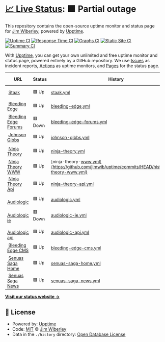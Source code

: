 # [📈 Live Status](https://jimwib.github.io/uptime): <!--live status--> **🟧 Partial outage**

This repository contains the open-source uptime monitor and status page for [Jim Wiberley](http://www.staak.co.uk), powered by [Upptime](https://github.com/upptime/upptime).

[![Uptime CI](https://github.com/koj-co/upptime/workflows/Uptime%20CI/badge.svg)](https://github.com/koj-co/upptime/actions?query=workflow%3A%22Uptime+CI%22)
[![Response Time CI](https://github.com/koj-co/upptime/workflows/Response%20Time%20CI/badge.svg)](https://github.com/koj-co/upptime/actions?query=workflow%3A%22Response+Time+CI%22)
[![Graphs CI](https://github.com/koj-co/upptime/workflows/Graphs%20CI/badge.svg)](https://github.com/koj-co/upptime/actions?query=workflow%3A%22Graphs+CI%22)
[![Static Site CI](https://github.com/koj-co/upptime/workflows/Static%20Site%20CI/badge.svg)](https://github.com/koj-co/upptime/actions?query=workflow%3A%22Static+Site+CI%22)
[![Summary CI](https://github.com/koj-co/upptime/workflows/Summary%20CI/badge.svg)](https://github.com/koj-co/upptime/actions?query=workflow%3A%22Summary+CI%22)

With [Upptime](https://upptime.js.org), you can get your own unlimited and free uptime monitor and status page, powered entirely by a GitHub repository. We use [Issues](https://github.com/jimwib/uptime/issues) as incident reports, [Actions](https://github.com/jimwib/uptime/actions) as uptime monitors, and [Pages](https://jimwib.github.io/uptime) for the status page.

<!--start: status pages-->
<!-- This summary is generated by Upptime (https://github.com/upptime/upptime) -->
<!-- Do not edit this manually, your changes will be overwritten -->
<!-- prettier-ignore -->
| URL | Status | History | Response Time | Uptime |
| --- | ------ | ------- | ------------- | ------ |
| <img alt="" src="https://icons.duckduckgo.com/ip3/www.staak.co.uk.ico" height="13"> [Staak](https://www.staak.co.uk) | 🟩 Up | [staak.yml](https://github.com/jimwib/uptime/commits/HEAD/history/staak.yml) | <details><summary><img alt="Response time graph" src="./graphs/staak/response-time-week.png" height="20"> 321ms</summary><br><a href="https://jimwib.github.io/uptime/history/staak"><img alt="Response time 284" src="https://img.shields.io/endpoint?url=https%3A%2F%2Fraw.githubusercontent.com%2Fjimwib%2Fuptime%2FHEAD%2Fapi%2Fstaak%2Fresponse-time.json"></a><br><a href="https://jimwib.github.io/uptime/history/staak"><img alt="24-hour response time 355" src="https://img.shields.io/endpoint?url=https%3A%2F%2Fraw.githubusercontent.com%2Fjimwib%2Fuptime%2FHEAD%2Fapi%2Fstaak%2Fresponse-time-day.json"></a><br><a href="https://jimwib.github.io/uptime/history/staak"><img alt="7-day response time 321" src="https://img.shields.io/endpoint?url=https%3A%2F%2Fraw.githubusercontent.com%2Fjimwib%2Fuptime%2FHEAD%2Fapi%2Fstaak%2Fresponse-time-week.json"></a><br><a href="https://jimwib.github.io/uptime/history/staak"><img alt="30-day response time 344" src="https://img.shields.io/endpoint?url=https%3A%2F%2Fraw.githubusercontent.com%2Fjimwib%2Fuptime%2FHEAD%2Fapi%2Fstaak%2Fresponse-time-month.json"></a><br><a href="https://jimwib.github.io/uptime/history/staak"><img alt="1-year response time 294" src="https://img.shields.io/endpoint?url=https%3A%2F%2Fraw.githubusercontent.com%2Fjimwib%2Fuptime%2FHEAD%2Fapi%2Fstaak%2Fresponse-time-year.json"></a></details> | <details><summary><a href="https://jimwib.github.io/uptime/history/staak">100.00%</a></summary><a href="https://jimwib.github.io/uptime/history/staak"><img alt="All-time uptime 99.96%" src="https://img.shields.io/endpoint?url=https%3A%2F%2Fraw.githubusercontent.com%2Fjimwib%2Fuptime%2FHEAD%2Fapi%2Fstaak%2Fuptime.json"></a><br><a href="https://jimwib.github.io/uptime/history/staak"><img alt="24-hour uptime 100.00%" src="https://img.shields.io/endpoint?url=https%3A%2F%2Fraw.githubusercontent.com%2Fjimwib%2Fuptime%2FHEAD%2Fapi%2Fstaak%2Fuptime-day.json"></a><br><a href="https://jimwib.github.io/uptime/history/staak"><img alt="7-day uptime 100.00%" src="https://img.shields.io/endpoint?url=https%3A%2F%2Fraw.githubusercontent.com%2Fjimwib%2Fuptime%2FHEAD%2Fapi%2Fstaak%2Fuptime-week.json"></a><br><a href="https://jimwib.github.io/uptime/history/staak"><img alt="30-day uptime 100.00%" src="https://img.shields.io/endpoint?url=https%3A%2F%2Fraw.githubusercontent.com%2Fjimwib%2Fuptime%2FHEAD%2Fapi%2Fstaak%2Fuptime-month.json"></a><br><a href="https://jimwib.github.io/uptime/history/staak"><img alt="1-year uptime 100.00%" src="https://img.shields.io/endpoint?url=https%3A%2F%2Fraw.githubusercontent.com%2Fjimwib%2Fuptime%2FHEAD%2Fapi%2Fstaak%2Fuptime-year.json"></a></details>
| <img alt="" src="https://icons.duckduckgo.com/ip3/bleedingedge.com.ico" height="13"> [Bleeding Edge](https://bleedingedge.com) | 🟩 Up | [bleeding-edge.yml](https://github.com/jimwib/uptime/commits/HEAD/history/bleeding-edge.yml) | <details><summary><img alt="Response time graph" src="./graphs/bleeding-edge/response-time-week.png" height="20"> 1112ms</summary><br><a href="https://jimwib.github.io/uptime/history/bleeding-edge"><img alt="Response time 1135" src="https://img.shields.io/endpoint?url=https%3A%2F%2Fraw.githubusercontent.com%2Fjimwib%2Fuptime%2FHEAD%2Fapi%2Fbleeding-edge%2Fresponse-time.json"></a><br><a href="https://jimwib.github.io/uptime/history/bleeding-edge"><img alt="24-hour response time 978" src="https://img.shields.io/endpoint?url=https%3A%2F%2Fraw.githubusercontent.com%2Fjimwib%2Fuptime%2FHEAD%2Fapi%2Fbleeding-edge%2Fresponse-time-day.json"></a><br><a href="https://jimwib.github.io/uptime/history/bleeding-edge"><img alt="7-day response time 1112" src="https://img.shields.io/endpoint?url=https%3A%2F%2Fraw.githubusercontent.com%2Fjimwib%2Fuptime%2FHEAD%2Fapi%2Fbleeding-edge%2Fresponse-time-week.json"></a><br><a href="https://jimwib.github.io/uptime/history/bleeding-edge"><img alt="30-day response time 1072" src="https://img.shields.io/endpoint?url=https%3A%2F%2Fraw.githubusercontent.com%2Fjimwib%2Fuptime%2FHEAD%2Fapi%2Fbleeding-edge%2Fresponse-time-month.json"></a><br><a href="https://jimwib.github.io/uptime/history/bleeding-edge"><img alt="1-year response time 1186" src="https://img.shields.io/endpoint?url=https%3A%2F%2Fraw.githubusercontent.com%2Fjimwib%2Fuptime%2FHEAD%2Fapi%2Fbleeding-edge%2Fresponse-time-year.json"></a></details> | <details><summary><a href="https://jimwib.github.io/uptime/history/bleeding-edge">100.00%</a></summary><a href="https://jimwib.github.io/uptime/history/bleeding-edge"><img alt="All-time uptime 99.78%" src="https://img.shields.io/endpoint?url=https%3A%2F%2Fraw.githubusercontent.com%2Fjimwib%2Fuptime%2FHEAD%2Fapi%2Fbleeding-edge%2Fuptime.json"></a><br><a href="https://jimwib.github.io/uptime/history/bleeding-edge"><img alt="24-hour uptime 100.00%" src="https://img.shields.io/endpoint?url=https%3A%2F%2Fraw.githubusercontent.com%2Fjimwib%2Fuptime%2FHEAD%2Fapi%2Fbleeding-edge%2Fuptime-day.json"></a><br><a href="https://jimwib.github.io/uptime/history/bleeding-edge"><img alt="7-day uptime 100.00%" src="https://img.shields.io/endpoint?url=https%3A%2F%2Fraw.githubusercontent.com%2Fjimwib%2Fuptime%2FHEAD%2Fapi%2Fbleeding-edge%2Fuptime-week.json"></a><br><a href="https://jimwib.github.io/uptime/history/bleeding-edge"><img alt="30-day uptime 100.00%" src="https://img.shields.io/endpoint?url=https%3A%2F%2Fraw.githubusercontent.com%2Fjimwib%2Fuptime%2FHEAD%2Fapi%2Fbleeding-edge%2Fuptime-month.json"></a><br><a href="https://jimwib.github.io/uptime/history/bleeding-edge"><img alt="1-year uptime 99.01%" src="https://img.shields.io/endpoint?url=https%3A%2F%2Fraw.githubusercontent.com%2Fjimwib%2Fuptime%2FHEAD%2Fapi%2Fbleeding-edge%2Fuptime-year.json"></a></details>
| <img alt="" src="https://icons.duckduckgo.com/ip3/forum.bleedingedge.com.ico" height="13"> [Bleeding Edge Forums](https://forum.bleedingedge.com) | 🟥 Down | [bleeding-edge-forums.yml](https://github.com/jimwib/uptime/commits/HEAD/history/bleeding-edge-forums.yml) | <details><summary><img alt="Response time graph" src="./graphs/bleeding-edge-forums/response-time-week.png" height="20"> 7557ms</summary><br><a href="https://jimwib.github.io/uptime/history/bleeding-edge-forums"><img alt="Response time 2053" src="https://img.shields.io/endpoint?url=https%3A%2F%2Fraw.githubusercontent.com%2Fjimwib%2Fuptime%2FHEAD%2Fapi%2Fbleeding-edge-forums%2Fresponse-time.json"></a><br><a href="https://jimwib.github.io/uptime/history/bleeding-edge-forums"><img alt="24-hour response time 5799" src="https://img.shields.io/endpoint?url=https%3A%2F%2Fraw.githubusercontent.com%2Fjimwib%2Fuptime%2FHEAD%2Fapi%2Fbleeding-edge-forums%2Fresponse-time-day.json"></a><br><a href="https://jimwib.github.io/uptime/history/bleeding-edge-forums"><img alt="7-day response time 7557" src="https://img.shields.io/endpoint?url=https%3A%2F%2Fraw.githubusercontent.com%2Fjimwib%2Fuptime%2FHEAD%2Fapi%2Fbleeding-edge-forums%2Fresponse-time-week.json"></a><br><a href="https://jimwib.github.io/uptime/history/bleeding-edge-forums"><img alt="30-day response time 4266" src="https://img.shields.io/endpoint?url=https%3A%2F%2Fraw.githubusercontent.com%2Fjimwib%2Fuptime%2FHEAD%2Fapi%2Fbleeding-edge-forums%2Fresponse-time-month.json"></a><br><a href="https://jimwib.github.io/uptime/history/bleeding-edge-forums"><img alt="1-year response time 2098" src="https://img.shields.io/endpoint?url=https%3A%2F%2Fraw.githubusercontent.com%2Fjimwib%2Fuptime%2FHEAD%2Fapi%2Fbleeding-edge-forums%2Fresponse-time-year.json"></a></details> | <details><summary><a href="https://jimwib.github.io/uptime/history/bleeding-edge-forums">0.00%</a></summary><a href="https://jimwib.github.io/uptime/history/bleeding-edge-forums"><img alt="All-time uptime 93.37%" src="https://img.shields.io/endpoint?url=https%3A%2F%2Fraw.githubusercontent.com%2Fjimwib%2Fuptime%2FHEAD%2Fapi%2Fbleeding-edge-forums%2Fuptime.json"></a><br><a href="https://jimwib.github.io/uptime/history/bleeding-edge-forums"><img alt="24-hour uptime 0.00%" src="https://img.shields.io/endpoint?url=https%3A%2F%2Fraw.githubusercontent.com%2Fjimwib%2Fuptime%2FHEAD%2Fapi%2Fbleeding-edge-forums%2Fuptime-day.json"></a><br><a href="https://jimwib.github.io/uptime/history/bleeding-edge-forums"><img alt="7-day uptime 0.00%" src="https://img.shields.io/endpoint?url=https%3A%2F%2Fraw.githubusercontent.com%2Fjimwib%2Fuptime%2FHEAD%2Fapi%2Fbleeding-edge-forums%2Fuptime-week.json"></a><br><a href="https://jimwib.github.io/uptime/history/bleeding-edge-forums"><img alt="30-day uptime 1.38%" src="https://img.shields.io/endpoint?url=https%3A%2F%2Fraw.githubusercontent.com%2Fjimwib%2Fuptime%2FHEAD%2Fapi%2Fbleeding-edge-forums%2Fuptime-month.json"></a><br><a href="https://jimwib.github.io/uptime/history/bleeding-edge-forums"><img alt="1-year uptime 70.44%" src="https://img.shields.io/endpoint?url=https%3A%2F%2Fraw.githubusercontent.com%2Fjimwib%2Fuptime%2FHEAD%2Fapi%2Fbleeding-edge-forums%2Fuptime-year.json"></a></details>
| <img alt="" src="https://icons.duckduckgo.com/ip3/johnsongibbs.co.uk.ico" height="13"> [Johnson Gibbs](https://johnsongibbs.co.uk) | 🟩 Up | [johnson-gibbs.yml](https://github.com/jimwib/uptime/commits/HEAD/history/johnson-gibbs.yml) | <details><summary><img alt="Response time graph" src="./graphs/johnson-gibbs/response-time-week.png" height="20"> 820ms</summary><br><a href="https://jimwib.github.io/uptime/history/johnson-gibbs"><img alt="Response time 798" src="https://img.shields.io/endpoint?url=https%3A%2F%2Fraw.githubusercontent.com%2Fjimwib%2Fuptime%2FHEAD%2Fapi%2Fjohnson-gibbs%2Fresponse-time.json"></a><br><a href="https://jimwib.github.io/uptime/history/johnson-gibbs"><img alt="24-hour response time 806" src="https://img.shields.io/endpoint?url=https%3A%2F%2Fraw.githubusercontent.com%2Fjimwib%2Fuptime%2FHEAD%2Fapi%2Fjohnson-gibbs%2Fresponse-time-day.json"></a><br><a href="https://jimwib.github.io/uptime/history/johnson-gibbs"><img alt="7-day response time 820" src="https://img.shields.io/endpoint?url=https%3A%2F%2Fraw.githubusercontent.com%2Fjimwib%2Fuptime%2FHEAD%2Fapi%2Fjohnson-gibbs%2Fresponse-time-week.json"></a><br><a href="https://jimwib.github.io/uptime/history/johnson-gibbs"><img alt="30-day response time 864" src="https://img.shields.io/endpoint?url=https%3A%2F%2Fraw.githubusercontent.com%2Fjimwib%2Fuptime%2FHEAD%2Fapi%2Fjohnson-gibbs%2Fresponse-time-month.json"></a><br><a href="https://jimwib.github.io/uptime/history/johnson-gibbs"><img alt="1-year response time 835" src="https://img.shields.io/endpoint?url=https%3A%2F%2Fraw.githubusercontent.com%2Fjimwib%2Fuptime%2FHEAD%2Fapi%2Fjohnson-gibbs%2Fresponse-time-year.json"></a></details> | <details><summary><a href="https://jimwib.github.io/uptime/history/johnson-gibbs">100.00%</a></summary><a href="https://jimwib.github.io/uptime/history/johnson-gibbs"><img alt="All-time uptime 99.98%" src="https://img.shields.io/endpoint?url=https%3A%2F%2Fraw.githubusercontent.com%2Fjimwib%2Fuptime%2FHEAD%2Fapi%2Fjohnson-gibbs%2Fuptime.json"></a><br><a href="https://jimwib.github.io/uptime/history/johnson-gibbs"><img alt="24-hour uptime 100.00%" src="https://img.shields.io/endpoint?url=https%3A%2F%2Fraw.githubusercontent.com%2Fjimwib%2Fuptime%2FHEAD%2Fapi%2Fjohnson-gibbs%2Fuptime-day.json"></a><br><a href="https://jimwib.github.io/uptime/history/johnson-gibbs"><img alt="7-day uptime 100.00%" src="https://img.shields.io/endpoint?url=https%3A%2F%2Fraw.githubusercontent.com%2Fjimwib%2Fuptime%2FHEAD%2Fapi%2Fjohnson-gibbs%2Fuptime-week.json"></a><br><a href="https://jimwib.github.io/uptime/history/johnson-gibbs"><img alt="30-day uptime 100.00%" src="https://img.shields.io/endpoint?url=https%3A%2F%2Fraw.githubusercontent.com%2Fjimwib%2Fuptime%2FHEAD%2Fapi%2Fjohnson-gibbs%2Fuptime-month.json"></a><br><a href="https://jimwib.github.io/uptime/history/johnson-gibbs"><img alt="1-year uptime 100.00%" src="https://img.shields.io/endpoint?url=https%3A%2F%2Fraw.githubusercontent.com%2Fjimwib%2Fuptime%2FHEAD%2Fapi%2Fjohnson-gibbs%2Fuptime-year.json"></a></details>
| <img alt="" src="https://icons.duckduckgo.com/ip3/ninjatheory.com.ico" height="13"> [Ninja Theory](https://ninjatheory.com) | 🟩 Up | [ninja-theory.yml](https://github.com/jimwib/uptime/commits/HEAD/history/ninja-theory.yml) | <details><summary><img alt="Response time graph" src="./graphs/ninja-theory/response-time-week.png" height="20"> 785ms</summary><br><a href="https://jimwib.github.io/uptime/history/ninja-theory"><img alt="Response time 741" src="https://img.shields.io/endpoint?url=https%3A%2F%2Fraw.githubusercontent.com%2Fjimwib%2Fuptime%2FHEAD%2Fapi%2Fninja-theory%2Fresponse-time.json"></a><br><a href="https://jimwib.github.io/uptime/history/ninja-theory"><img alt="24-hour response time 669" src="https://img.shields.io/endpoint?url=https%3A%2F%2Fraw.githubusercontent.com%2Fjimwib%2Fuptime%2FHEAD%2Fapi%2Fninja-theory%2Fresponse-time-day.json"></a><br><a href="https://jimwib.github.io/uptime/history/ninja-theory"><img alt="7-day response time 785" src="https://img.shields.io/endpoint?url=https%3A%2F%2Fraw.githubusercontent.com%2Fjimwib%2Fuptime%2FHEAD%2Fapi%2Fninja-theory%2Fresponse-time-week.json"></a><br><a href="https://jimwib.github.io/uptime/history/ninja-theory"><img alt="30-day response time 898" src="https://img.shields.io/endpoint?url=https%3A%2F%2Fraw.githubusercontent.com%2Fjimwib%2Fuptime%2FHEAD%2Fapi%2Fninja-theory%2Fresponse-time-month.json"></a><br><a href="https://jimwib.github.io/uptime/history/ninja-theory"><img alt="1-year response time 760" src="https://img.shields.io/endpoint?url=https%3A%2F%2Fraw.githubusercontent.com%2Fjimwib%2Fuptime%2FHEAD%2Fapi%2Fninja-theory%2Fresponse-time-year.json"></a></details> | <details><summary><a href="https://jimwib.github.io/uptime/history/ninja-theory">100.00%</a></summary><a href="https://jimwib.github.io/uptime/history/ninja-theory"><img alt="All-time uptime 99.99%" src="https://img.shields.io/endpoint?url=https%3A%2F%2Fraw.githubusercontent.com%2Fjimwib%2Fuptime%2FHEAD%2Fapi%2Fninja-theory%2Fuptime.json"></a><br><a href="https://jimwib.github.io/uptime/history/ninja-theory"><img alt="24-hour uptime 100.00%" src="https://img.shields.io/endpoint?url=https%3A%2F%2Fraw.githubusercontent.com%2Fjimwib%2Fuptime%2FHEAD%2Fapi%2Fninja-theory%2Fuptime-day.json"></a><br><a href="https://jimwib.github.io/uptime/history/ninja-theory"><img alt="7-day uptime 100.00%" src="https://img.shields.io/endpoint?url=https%3A%2F%2Fraw.githubusercontent.com%2Fjimwib%2Fuptime%2FHEAD%2Fapi%2Fninja-theory%2Fuptime-week.json"></a><br><a href="https://jimwib.github.io/uptime/history/ninja-theory"><img alt="30-day uptime 100.00%" src="https://img.shields.io/endpoint?url=https%3A%2F%2Fraw.githubusercontent.com%2Fjimwib%2Fuptime%2FHEAD%2Fapi%2Fninja-theory%2Fuptime-month.json"></a><br><a href="https://jimwib.github.io/uptime/history/ninja-theory"><img alt="1-year uptime 100.00%" src="https://img.shields.io/endpoint?url=https%3A%2F%2Fraw.githubusercontent.com%2Fjimwib%2Fuptime%2FHEAD%2Fapi%2Fninja-theory%2Fuptime-year.json"></a></details>
| <img alt="" src="https://icons.duckduckgo.com/ip3/www.ninjatheory.com.ico" height="13"> [Ninja Theory WWW](https://www.ninjatheory.com) | 🟩 Up | [ninja-theory-www.yml](https://github.com/jimwib/uptime/commits/HEAD/history/ninja-theory-www.yml) | <details><summary><img alt="Response time graph" src="./graphs/ninja-theory-www/response-time-week.png" height="20"> 774ms</summary><br><a href="https://jimwib.github.io/uptime/history/ninja-theory-www"><img alt="Response time 750" src="https://img.shields.io/endpoint?url=https%3A%2F%2Fraw.githubusercontent.com%2Fjimwib%2Fuptime%2FHEAD%2Fapi%2Fninja-theory-www%2Fresponse-time.json"></a><br><a href="https://jimwib.github.io/uptime/history/ninja-theory-www"><img alt="24-hour response time 793" src="https://img.shields.io/endpoint?url=https%3A%2F%2Fraw.githubusercontent.com%2Fjimwib%2Fuptime%2FHEAD%2Fapi%2Fninja-theory-www%2Fresponse-time-day.json"></a><br><a href="https://jimwib.github.io/uptime/history/ninja-theory-www"><img alt="7-day response time 774" src="https://img.shields.io/endpoint?url=https%3A%2F%2Fraw.githubusercontent.com%2Fjimwib%2Fuptime%2FHEAD%2Fapi%2Fninja-theory-www%2Fresponse-time-week.json"></a><br><a href="https://jimwib.github.io/uptime/history/ninja-theory-www"><img alt="30-day response time 750" src="https://img.shields.io/endpoint?url=https%3A%2F%2Fraw.githubusercontent.com%2Fjimwib%2Fuptime%2FHEAD%2Fapi%2Fninja-theory-www%2Fresponse-time-month.json"></a><br><a href="https://jimwib.github.io/uptime/history/ninja-theory-www"><img alt="1-year response time 758" src="https://img.shields.io/endpoint?url=https%3A%2F%2Fraw.githubusercontent.com%2Fjimwib%2Fuptime%2FHEAD%2Fapi%2Fninja-theory-www%2Fresponse-time-year.json"></a></details> | <details><summary><a href="https://jimwib.github.io/uptime/history/ninja-theory-www">100.00%</a></summary><a href="https://jimwib.github.io/uptime/history/ninja-theory-www"><img alt="All-time uptime 100.00%" src="https://img.shields.io/endpoint?url=https%3A%2F%2Fraw.githubusercontent.com%2Fjimwib%2Fuptime%2FHEAD%2Fapi%2Fninja-theory-www%2Fuptime.json"></a><br><a href="https://jimwib.github.io/uptime/history/ninja-theory-www"><img alt="24-hour uptime 100.00%" src="https://img.shields.io/endpoint?url=https%3A%2F%2Fraw.githubusercontent.com%2Fjimwib%2Fuptime%2FHEAD%2Fapi%2Fninja-theory-www%2Fuptime-day.json"></a><br><a href="https://jimwib.github.io/uptime/history/ninja-theory-www"><img alt="7-day uptime 100.00%" src="https://img.shields.io/endpoint?url=https%3A%2F%2Fraw.githubusercontent.com%2Fjimwib%2Fuptime%2FHEAD%2Fapi%2Fninja-theory-www%2Fuptime-week.json"></a><br><a href="https://jimwib.github.io/uptime/history/ninja-theory-www"><img alt="30-day uptime 100.00%" src="https://img.shields.io/endpoint?url=https%3A%2F%2Fraw.githubusercontent.com%2Fjimwib%2Fuptime%2FHEAD%2Fapi%2Fninja-theory-www%2Fuptime-month.json"></a><br><a href="https://jimwib.github.io/uptime/history/ninja-theory-www"><img alt="1-year uptime 100.00%" src="https://img.shields.io/endpoint?url=https%3A%2F%2Fraw.githubusercontent.com%2Fjimwib%2Fuptime%2FHEAD%2Fapi%2Fninja-theory-www%2Fuptime-year.json"></a></details>
| <img alt="" src="https://icons.duckduckgo.com/ip3/api.ninjatheory.com.ico" height="13"> [Ninja Theory Api](https://api.ninjatheory.com) | 🟩 Up | [ninja-theory-api.yml](https://github.com/jimwib/uptime/commits/HEAD/history/ninja-theory-api.yml) | <details><summary><img alt="Response time graph" src="./graphs/ninja-theory-api/response-time-week.png" height="20"> 604ms</summary><br><a href="https://jimwib.github.io/uptime/history/ninja-theory-api"><img alt="Response time 768" src="https://img.shields.io/endpoint?url=https%3A%2F%2Fraw.githubusercontent.com%2Fjimwib%2Fuptime%2FHEAD%2Fapi%2Fninja-theory-api%2Fresponse-time.json"></a><br><a href="https://jimwib.github.io/uptime/history/ninja-theory-api"><img alt="24-hour response time 681" src="https://img.shields.io/endpoint?url=https%3A%2F%2Fraw.githubusercontent.com%2Fjimwib%2Fuptime%2FHEAD%2Fapi%2Fninja-theory-api%2Fresponse-time-day.json"></a><br><a href="https://jimwib.github.io/uptime/history/ninja-theory-api"><img alt="7-day response time 604" src="https://img.shields.io/endpoint?url=https%3A%2F%2Fraw.githubusercontent.com%2Fjimwib%2Fuptime%2FHEAD%2Fapi%2Fninja-theory-api%2Fresponse-time-week.json"></a><br><a href="https://jimwib.github.io/uptime/history/ninja-theory-api"><img alt="30-day response time 614" src="https://img.shields.io/endpoint?url=https%3A%2F%2Fraw.githubusercontent.com%2Fjimwib%2Fuptime%2FHEAD%2Fapi%2Fninja-theory-api%2Fresponse-time-month.json"></a><br><a href="https://jimwib.github.io/uptime/history/ninja-theory-api"><img alt="1-year response time 760" src="https://img.shields.io/endpoint?url=https%3A%2F%2Fraw.githubusercontent.com%2Fjimwib%2Fuptime%2FHEAD%2Fapi%2Fninja-theory-api%2Fresponse-time-year.json"></a></details> | <details><summary><a href="https://jimwib.github.io/uptime/history/ninja-theory-api">100.00%</a></summary><a href="https://jimwib.github.io/uptime/history/ninja-theory-api"><img alt="All-time uptime 99.97%" src="https://img.shields.io/endpoint?url=https%3A%2F%2Fraw.githubusercontent.com%2Fjimwib%2Fuptime%2FHEAD%2Fapi%2Fninja-theory-api%2Fuptime.json"></a><br><a href="https://jimwib.github.io/uptime/history/ninja-theory-api"><img alt="24-hour uptime 100.00%" src="https://img.shields.io/endpoint?url=https%3A%2F%2Fraw.githubusercontent.com%2Fjimwib%2Fuptime%2FHEAD%2Fapi%2Fninja-theory-api%2Fuptime-day.json"></a><br><a href="https://jimwib.github.io/uptime/history/ninja-theory-api"><img alt="7-day uptime 100.00%" src="https://img.shields.io/endpoint?url=https%3A%2F%2Fraw.githubusercontent.com%2Fjimwib%2Fuptime%2FHEAD%2Fapi%2Fninja-theory-api%2Fuptime-week.json"></a><br><a href="https://jimwib.github.io/uptime/history/ninja-theory-api"><img alt="30-day uptime 100.00%" src="https://img.shields.io/endpoint?url=https%3A%2F%2Fraw.githubusercontent.com%2Fjimwib%2Fuptime%2FHEAD%2Fapi%2Fninja-theory-api%2Fuptime-month.json"></a><br><a href="https://jimwib.github.io/uptime/history/ninja-theory-api"><img alt="1-year uptime 99.96%" src="https://img.shields.io/endpoint?url=https%3A%2F%2Fraw.githubusercontent.com%2Fjimwib%2Fuptime%2FHEAD%2Fapi%2Fninja-theory-api%2Fuptime-year.json"></a></details>
| <img alt="" src="https://icons.duckduckgo.com/ip3/www.audiologic.co.uk.ico" height="13"> [Audiologic](https://www.audiologic.co.uk/news-and-insights) | 🟩 Up | [audiologic.yml](https://github.com/jimwib/uptime/commits/HEAD/history/audiologic.yml) | <details><summary><img alt="Response time graph" src="./graphs/audiologic/response-time-week.png" height="20"> 1092ms</summary><br><a href="https://jimwib.github.io/uptime/history/audiologic"><img alt="Response time 895" src="https://img.shields.io/endpoint?url=https%3A%2F%2Fraw.githubusercontent.com%2Fjimwib%2Fuptime%2FHEAD%2Fapi%2Faudiologic%2Fresponse-time.json"></a><br><a href="https://jimwib.github.io/uptime/history/audiologic"><img alt="24-hour response time 847" src="https://img.shields.io/endpoint?url=https%3A%2F%2Fraw.githubusercontent.com%2Fjimwib%2Fuptime%2FHEAD%2Fapi%2Faudiologic%2Fresponse-time-day.json"></a><br><a href="https://jimwib.github.io/uptime/history/audiologic"><img alt="7-day response time 1092" src="https://img.shields.io/endpoint?url=https%3A%2F%2Fraw.githubusercontent.com%2Fjimwib%2Fuptime%2FHEAD%2Fapi%2Faudiologic%2Fresponse-time-week.json"></a><br><a href="https://jimwib.github.io/uptime/history/audiologic"><img alt="30-day response time 1158" src="https://img.shields.io/endpoint?url=https%3A%2F%2Fraw.githubusercontent.com%2Fjimwib%2Fuptime%2FHEAD%2Fapi%2Faudiologic%2Fresponse-time-month.json"></a><br><a href="https://jimwib.github.io/uptime/history/audiologic"><img alt="1-year response time 945" src="https://img.shields.io/endpoint?url=https%3A%2F%2Fraw.githubusercontent.com%2Fjimwib%2Fuptime%2FHEAD%2Fapi%2Faudiologic%2Fresponse-time-year.json"></a></details> | <details><summary><a href="https://jimwib.github.io/uptime/history/audiologic">100.00%</a></summary><a href="https://jimwib.github.io/uptime/history/audiologic"><img alt="All-time uptime 100.00%" src="https://img.shields.io/endpoint?url=https%3A%2F%2Fraw.githubusercontent.com%2Fjimwib%2Fuptime%2FHEAD%2Fapi%2Faudiologic%2Fuptime.json"></a><br><a href="https://jimwib.github.io/uptime/history/audiologic"><img alt="24-hour uptime 100.00%" src="https://img.shields.io/endpoint?url=https%3A%2F%2Fraw.githubusercontent.com%2Fjimwib%2Fuptime%2FHEAD%2Fapi%2Faudiologic%2Fuptime-day.json"></a><br><a href="https://jimwib.github.io/uptime/history/audiologic"><img alt="7-day uptime 100.00%" src="https://img.shields.io/endpoint?url=https%3A%2F%2Fraw.githubusercontent.com%2Fjimwib%2Fuptime%2FHEAD%2Fapi%2Faudiologic%2Fuptime-week.json"></a><br><a href="https://jimwib.github.io/uptime/history/audiologic"><img alt="30-day uptime 100.00%" src="https://img.shields.io/endpoint?url=https%3A%2F%2Fraw.githubusercontent.com%2Fjimwib%2Fuptime%2FHEAD%2Fapi%2Faudiologic%2Fuptime-month.json"></a><br><a href="https://jimwib.github.io/uptime/history/audiologic"><img alt="1-year uptime 100.00%" src="https://img.shields.io/endpoint?url=https%3A%2F%2Fraw.githubusercontent.com%2Fjimwib%2Fuptime%2FHEAD%2Fapi%2Faudiologic%2Fuptime-year.json"></a></details>
| <img alt="" src="https://icons.duckduckgo.com/ip3/www.audiologic.ie.ico" height="13"> [Audiologic ie](https://www.audiologic.ie/news-and-insights) | 🟥 Down | [audiologic-ie.yml](https://github.com/jimwib/uptime/commits/HEAD/history/audiologic-ie.yml) | <details><summary><img alt="Response time graph" src="./graphs/audiologic-ie/response-time-week.png" height="20"> 0ms</summary><br><a href="https://jimwib.github.io/uptime/history/audiologic-ie"><img alt="Response time 946" src="https://img.shields.io/endpoint?url=https%3A%2F%2Fraw.githubusercontent.com%2Fjimwib%2Fuptime%2FHEAD%2Fapi%2Faudiologic-ie%2Fresponse-time.json"></a><br><a href="https://jimwib.github.io/uptime/history/audiologic-ie"><img alt="24-hour response time 0" src="https://img.shields.io/endpoint?url=https%3A%2F%2Fraw.githubusercontent.com%2Fjimwib%2Fuptime%2FHEAD%2Fapi%2Faudiologic-ie%2Fresponse-time-day.json"></a><br><a href="https://jimwib.github.io/uptime/history/audiologic-ie"><img alt="7-day response time 0" src="https://img.shields.io/endpoint?url=https%3A%2F%2Fraw.githubusercontent.com%2Fjimwib%2Fuptime%2FHEAD%2Fapi%2Faudiologic-ie%2Fresponse-time-week.json"></a><br><a href="https://jimwib.github.io/uptime/history/audiologic-ie"><img alt="30-day response time 0" src="https://img.shields.io/endpoint?url=https%3A%2F%2Fraw.githubusercontent.com%2Fjimwib%2Fuptime%2FHEAD%2Fapi%2Faudiologic-ie%2Fresponse-time-month.json"></a><br><a href="https://jimwib.github.io/uptime/history/audiologic-ie"><img alt="1-year response time 0" src="https://img.shields.io/endpoint?url=https%3A%2F%2Fraw.githubusercontent.com%2Fjimwib%2Fuptime%2FHEAD%2Fapi%2Faudiologic-ie%2Fresponse-time-year.json"></a></details> | <details><summary><a href="https://jimwib.github.io/uptime/history/audiologic-ie">0.00%</a></summary><a href="https://jimwib.github.io/uptime/history/audiologic-ie"><img alt="All-time uptime 41.23%" src="https://img.shields.io/endpoint?url=https%3A%2F%2Fraw.githubusercontent.com%2Fjimwib%2Fuptime%2FHEAD%2Fapi%2Faudiologic-ie%2Fuptime.json"></a><br><a href="https://jimwib.github.io/uptime/history/audiologic-ie"><img alt="24-hour uptime 0.00%" src="https://img.shields.io/endpoint?url=https%3A%2F%2Fraw.githubusercontent.com%2Fjimwib%2Fuptime%2FHEAD%2Fapi%2Faudiologic-ie%2Fuptime-day.json"></a><br><a href="https://jimwib.github.io/uptime/history/audiologic-ie"><img alt="7-day uptime 0.00%" src="https://img.shields.io/endpoint?url=https%3A%2F%2Fraw.githubusercontent.com%2Fjimwib%2Fuptime%2FHEAD%2Fapi%2Faudiologic-ie%2Fuptime-week.json"></a><br><a href="https://jimwib.github.io/uptime/history/audiologic-ie"><img alt="30-day uptime 1.38%" src="https://img.shields.io/endpoint?url=https%3A%2F%2Fraw.githubusercontent.com%2Fjimwib%2Fuptime%2FHEAD%2Fapi%2Faudiologic-ie%2Fuptime-month.json"></a><br><a href="https://jimwib.github.io/uptime/history/audiologic-ie"><img alt="1-year uptime 0.00%" src="https://img.shields.io/endpoint?url=https%3A%2F%2Fraw.githubusercontent.com%2Fjimwib%2Fuptime%2FHEAD%2Fapi%2Faudiologic-ie%2Fuptime-year.json"></a></details>
| <img alt="" src="https://icons.duckduckgo.com/ip3/admin.audiologic.co.uk.ico" height="13"> [Audiologic api](https://admin.audiologic.co.uk/api/articles) | 🟩 Up | [audiologic-api.yml](https://github.com/jimwib/uptime/commits/HEAD/history/audiologic-api.yml) | <details><summary><img alt="Response time graph" src="./graphs/audiologic-api/response-time-week.png" height="20"> 748ms</summary><br><a href="https://jimwib.github.io/uptime/history/audiologic-api"><img alt="Response time 577" src="https://img.shields.io/endpoint?url=https%3A%2F%2Fraw.githubusercontent.com%2Fjimwib%2Fuptime%2FHEAD%2Fapi%2Faudiologic-api%2Fresponse-time.json"></a><br><a href="https://jimwib.github.io/uptime/history/audiologic-api"><img alt="24-hour response time 474" src="https://img.shields.io/endpoint?url=https%3A%2F%2Fraw.githubusercontent.com%2Fjimwib%2Fuptime%2FHEAD%2Fapi%2Faudiologic-api%2Fresponse-time-day.json"></a><br><a href="https://jimwib.github.io/uptime/history/audiologic-api"><img alt="7-day response time 748" src="https://img.shields.io/endpoint?url=https%3A%2F%2Fraw.githubusercontent.com%2Fjimwib%2Fuptime%2FHEAD%2Fapi%2Faudiologic-api%2Fresponse-time-week.json"></a><br><a href="https://jimwib.github.io/uptime/history/audiologic-api"><img alt="30-day response time 732" src="https://img.shields.io/endpoint?url=https%3A%2F%2Fraw.githubusercontent.com%2Fjimwib%2Fuptime%2FHEAD%2Fapi%2Faudiologic-api%2Fresponse-time-month.json"></a><br><a href="https://jimwib.github.io/uptime/history/audiologic-api"><img alt="1-year response time 596" src="https://img.shields.io/endpoint?url=https%3A%2F%2Fraw.githubusercontent.com%2Fjimwib%2Fuptime%2FHEAD%2Fapi%2Faudiologic-api%2Fresponse-time-year.json"></a></details> | <details><summary><a href="https://jimwib.github.io/uptime/history/audiologic-api">100.00%</a></summary><a href="https://jimwib.github.io/uptime/history/audiologic-api"><img alt="All-time uptime 97.56%" src="https://img.shields.io/endpoint?url=https%3A%2F%2Fraw.githubusercontent.com%2Fjimwib%2Fuptime%2FHEAD%2Fapi%2Faudiologic-api%2Fuptime.json"></a><br><a href="https://jimwib.github.io/uptime/history/audiologic-api"><img alt="24-hour uptime 100.00%" src="https://img.shields.io/endpoint?url=https%3A%2F%2Fraw.githubusercontent.com%2Fjimwib%2Fuptime%2FHEAD%2Fapi%2Faudiologic-api%2Fuptime-day.json"></a><br><a href="https://jimwib.github.io/uptime/history/audiologic-api"><img alt="7-day uptime 100.00%" src="https://img.shields.io/endpoint?url=https%3A%2F%2Fraw.githubusercontent.com%2Fjimwib%2Fuptime%2FHEAD%2Fapi%2Faudiologic-api%2Fuptime-week.json"></a><br><a href="https://jimwib.github.io/uptime/history/audiologic-api"><img alt="30-day uptime 100.00%" src="https://img.shields.io/endpoint?url=https%3A%2F%2Fraw.githubusercontent.com%2Fjimwib%2Fuptime%2FHEAD%2Fapi%2Faudiologic-api%2Fuptime-month.json"></a><br><a href="https://jimwib.github.io/uptime/history/audiologic-api"><img alt="1-year uptime 95.00%" src="https://img.shields.io/endpoint?url=https%3A%2F%2Fraw.githubusercontent.com%2Fjimwib%2Fuptime%2FHEAD%2Fapi%2Faudiologic-api%2Fuptime-year.json"></a></details>
| <img alt="" src="https://icons.duckduckgo.com/ip3/production-bleedingedge-cms.azurewebsites.net.ico" height="13"> [Bleeding Edge CMS](https://production-bleedingedge-cms.azurewebsites.net) | 🟩 Up | [bleeding-edge-cms.yml](https://github.com/jimwib/uptime/commits/HEAD/history/bleeding-edge-cms.yml) | <details><summary><img alt="Response time graph" src="./graphs/bleeding-edge-cms/response-time-week.png" height="20"> 602ms</summary><br><a href="https://jimwib.github.io/uptime/history/bleeding-edge-cms"><img alt="Response time 996" src="https://img.shields.io/endpoint?url=https%3A%2F%2Fraw.githubusercontent.com%2Fjimwib%2Fuptime%2FHEAD%2Fapi%2Fbleeding-edge-cms%2Fresponse-time.json"></a><br><a href="https://jimwib.github.io/uptime/history/bleeding-edge-cms"><img alt="24-hour response time 579" src="https://img.shields.io/endpoint?url=https%3A%2F%2Fraw.githubusercontent.com%2Fjimwib%2Fuptime%2FHEAD%2Fapi%2Fbleeding-edge-cms%2Fresponse-time-day.json"></a><br><a href="https://jimwib.github.io/uptime/history/bleeding-edge-cms"><img alt="7-day response time 602" src="https://img.shields.io/endpoint?url=https%3A%2F%2Fraw.githubusercontent.com%2Fjimwib%2Fuptime%2FHEAD%2Fapi%2Fbleeding-edge-cms%2Fresponse-time-week.json"></a><br><a href="https://jimwib.github.io/uptime/history/bleeding-edge-cms"><img alt="30-day response time 560" src="https://img.shields.io/endpoint?url=https%3A%2F%2Fraw.githubusercontent.com%2Fjimwib%2Fuptime%2FHEAD%2Fapi%2Fbleeding-edge-cms%2Fresponse-time-month.json"></a><br><a href="https://jimwib.github.io/uptime/history/bleeding-edge-cms"><img alt="1-year response time 965" src="https://img.shields.io/endpoint?url=https%3A%2F%2Fraw.githubusercontent.com%2Fjimwib%2Fuptime%2FHEAD%2Fapi%2Fbleeding-edge-cms%2Fresponse-time-year.json"></a></details> | <details><summary><a href="https://jimwib.github.io/uptime/history/bleeding-edge-cms">100.00%</a></summary><a href="https://jimwib.github.io/uptime/history/bleeding-edge-cms"><img alt="All-time uptime 99.96%" src="https://img.shields.io/endpoint?url=https%3A%2F%2Fraw.githubusercontent.com%2Fjimwib%2Fuptime%2FHEAD%2Fapi%2Fbleeding-edge-cms%2Fuptime.json"></a><br><a href="https://jimwib.github.io/uptime/history/bleeding-edge-cms"><img alt="24-hour uptime 100.00%" src="https://img.shields.io/endpoint?url=https%3A%2F%2Fraw.githubusercontent.com%2Fjimwib%2Fuptime%2FHEAD%2Fapi%2Fbleeding-edge-cms%2Fuptime-day.json"></a><br><a href="https://jimwib.github.io/uptime/history/bleeding-edge-cms"><img alt="7-day uptime 100.00%" src="https://img.shields.io/endpoint?url=https%3A%2F%2Fraw.githubusercontent.com%2Fjimwib%2Fuptime%2FHEAD%2Fapi%2Fbleeding-edge-cms%2Fuptime-week.json"></a><br><a href="https://jimwib.github.io/uptime/history/bleeding-edge-cms"><img alt="30-day uptime 100.00%" src="https://img.shields.io/endpoint?url=https%3A%2F%2Fraw.githubusercontent.com%2Fjimwib%2Fuptime%2FHEAD%2Fapi%2Fbleeding-edge-cms%2Fuptime-month.json"></a><br><a href="https://jimwib.github.io/uptime/history/bleeding-edge-cms"><img alt="1-year uptime 99.93%" src="https://img.shields.io/endpoint?url=https%3A%2F%2Fraw.githubusercontent.com%2Fjimwib%2Fuptime%2FHEAD%2Fapi%2Fbleeding-edge-cms%2Fuptime-year.json"></a></details>
| <img alt="" src="https://icons.duckduckgo.com/ip3/senuassaga.com.ico" height="13"> [Senuas Saga Home](https://senuassaga.com) | 🟩 Up | [senuas-saga-home.yml](https://github.com/jimwib/uptime/commits/HEAD/history/senuas-saga-home.yml) | <details><summary><img alt="Response time graph" src="./graphs/senuas-saga-home/response-time-week.png" height="20"> 1077ms</summary><br><a href="https://jimwib.github.io/uptime/history/senuas-saga-home"><img alt="Response time 1052" src="https://img.shields.io/endpoint?url=https%3A%2F%2Fraw.githubusercontent.com%2Fjimwib%2Fuptime%2FHEAD%2Fapi%2Fsenuas-saga-home%2Fresponse-time.json"></a><br><a href="https://jimwib.github.io/uptime/history/senuas-saga-home"><img alt="24-hour response time 938" src="https://img.shields.io/endpoint?url=https%3A%2F%2Fraw.githubusercontent.com%2Fjimwib%2Fuptime%2FHEAD%2Fapi%2Fsenuas-saga-home%2Fresponse-time-day.json"></a><br><a href="https://jimwib.github.io/uptime/history/senuas-saga-home"><img alt="7-day response time 1077" src="https://img.shields.io/endpoint?url=https%3A%2F%2Fraw.githubusercontent.com%2Fjimwib%2Fuptime%2FHEAD%2Fapi%2Fsenuas-saga-home%2Fresponse-time-week.json"></a><br><a href="https://jimwib.github.io/uptime/history/senuas-saga-home"><img alt="30-day response time 1029" src="https://img.shields.io/endpoint?url=https%3A%2F%2Fraw.githubusercontent.com%2Fjimwib%2Fuptime%2FHEAD%2Fapi%2Fsenuas-saga-home%2Fresponse-time-month.json"></a><br><a href="https://jimwib.github.io/uptime/history/senuas-saga-home"><img alt="1-year response time 1018" src="https://img.shields.io/endpoint?url=https%3A%2F%2Fraw.githubusercontent.com%2Fjimwib%2Fuptime%2FHEAD%2Fapi%2Fsenuas-saga-home%2Fresponse-time-year.json"></a></details> | <details><summary><a href="https://jimwib.github.io/uptime/history/senuas-saga-home">100.00%</a></summary><a href="https://jimwib.github.io/uptime/history/senuas-saga-home"><img alt="All-time uptime 100.00%" src="https://img.shields.io/endpoint?url=https%3A%2F%2Fraw.githubusercontent.com%2Fjimwib%2Fuptime%2FHEAD%2Fapi%2Fsenuas-saga-home%2Fuptime.json"></a><br><a href="https://jimwib.github.io/uptime/history/senuas-saga-home"><img alt="24-hour uptime 100.00%" src="https://img.shields.io/endpoint?url=https%3A%2F%2Fraw.githubusercontent.com%2Fjimwib%2Fuptime%2FHEAD%2Fapi%2Fsenuas-saga-home%2Fuptime-day.json"></a><br><a href="https://jimwib.github.io/uptime/history/senuas-saga-home"><img alt="7-day uptime 100.00%" src="https://img.shields.io/endpoint?url=https%3A%2F%2Fraw.githubusercontent.com%2Fjimwib%2Fuptime%2FHEAD%2Fapi%2Fsenuas-saga-home%2Fuptime-week.json"></a><br><a href="https://jimwib.github.io/uptime/history/senuas-saga-home"><img alt="30-day uptime 100.00%" src="https://img.shields.io/endpoint?url=https%3A%2F%2Fraw.githubusercontent.com%2Fjimwib%2Fuptime%2FHEAD%2Fapi%2Fsenuas-saga-home%2Fuptime-month.json"></a><br><a href="https://jimwib.github.io/uptime/history/senuas-saga-home"><img alt="1-year uptime 100.00%" src="https://img.shields.io/endpoint?url=https%3A%2F%2Fraw.githubusercontent.com%2Fjimwib%2Fuptime%2FHEAD%2Fapi%2Fsenuas-saga-home%2Fuptime-year.json"></a></details>
| <img alt="" src="https://icons.duckduckgo.com/ip3/senuassaga.com.ico" height="13"> [Senuas Saga News](https://senuassaga.com/news) | 🟩 Up | [senuas-saga-news.yml](https://github.com/jimwib/uptime/commits/HEAD/history/senuas-saga-news.yml) | <details><summary><img alt="Response time graph" src="./graphs/senuas-saga-news/response-time-week.png" height="20"> 224ms</summary><br><a href="https://jimwib.github.io/uptime/history/senuas-saga-news"><img alt="Response time 250" src="https://img.shields.io/endpoint?url=https%3A%2F%2Fraw.githubusercontent.com%2Fjimwib%2Fuptime%2FHEAD%2Fapi%2Fsenuas-saga-news%2Fresponse-time.json"></a><br><a href="https://jimwib.github.io/uptime/history/senuas-saga-news"><img alt="24-hour response time 193" src="https://img.shields.io/endpoint?url=https%3A%2F%2Fraw.githubusercontent.com%2Fjimwib%2Fuptime%2FHEAD%2Fapi%2Fsenuas-saga-news%2Fresponse-time-day.json"></a><br><a href="https://jimwib.github.io/uptime/history/senuas-saga-news"><img alt="7-day response time 224" src="https://img.shields.io/endpoint?url=https%3A%2F%2Fraw.githubusercontent.com%2Fjimwib%2Fuptime%2FHEAD%2Fapi%2Fsenuas-saga-news%2Fresponse-time-week.json"></a><br><a href="https://jimwib.github.io/uptime/history/senuas-saga-news"><img alt="30-day response time 212" src="https://img.shields.io/endpoint?url=https%3A%2F%2Fraw.githubusercontent.com%2Fjimwib%2Fuptime%2FHEAD%2Fapi%2Fsenuas-saga-news%2Fresponse-time-month.json"></a><br><a href="https://jimwib.github.io/uptime/history/senuas-saga-news"><img alt="1-year response time 204" src="https://img.shields.io/endpoint?url=https%3A%2F%2Fraw.githubusercontent.com%2Fjimwib%2Fuptime%2FHEAD%2Fapi%2Fsenuas-saga-news%2Fresponse-time-year.json"></a></details> | <details><summary><a href="https://jimwib.github.io/uptime/history/senuas-saga-news">100.00%</a></summary><a href="https://jimwib.github.io/uptime/history/senuas-saga-news"><img alt="All-time uptime 100.00%" src="https://img.shields.io/endpoint?url=https%3A%2F%2Fraw.githubusercontent.com%2Fjimwib%2Fuptime%2FHEAD%2Fapi%2Fsenuas-saga-news%2Fuptime.json"></a><br><a href="https://jimwib.github.io/uptime/history/senuas-saga-news"><img alt="24-hour uptime 100.00%" src="https://img.shields.io/endpoint?url=https%3A%2F%2Fraw.githubusercontent.com%2Fjimwib%2Fuptime%2FHEAD%2Fapi%2Fsenuas-saga-news%2Fuptime-day.json"></a><br><a href="https://jimwib.github.io/uptime/history/senuas-saga-news"><img alt="7-day uptime 100.00%" src="https://img.shields.io/endpoint?url=https%3A%2F%2Fraw.githubusercontent.com%2Fjimwib%2Fuptime%2FHEAD%2Fapi%2Fsenuas-saga-news%2Fuptime-week.json"></a><br><a href="https://jimwib.github.io/uptime/history/senuas-saga-news"><img alt="30-day uptime 100.00%" src="https://img.shields.io/endpoint?url=https%3A%2F%2Fraw.githubusercontent.com%2Fjimwib%2Fuptime%2FHEAD%2Fapi%2Fsenuas-saga-news%2Fuptime-month.json"></a><br><a href="https://jimwib.github.io/uptime/history/senuas-saga-news"><img alt="1-year uptime 100.00%" src="https://img.shields.io/endpoint?url=https%3A%2F%2Fraw.githubusercontent.com%2Fjimwib%2Fuptime%2FHEAD%2Fapi%2Fsenuas-saga-news%2Fuptime-year.json"></a></details>

<!--end: status pages-->

[**Visit our status website →**](https://jimwib.github.io/uptime)

## 📄 License

- Powered by: [Upptime](https://github.com/upptime/upptime)
- Code: [MIT](./LICENSE) © [Jim Wiberley](http://www.staak.co.uk)
- Data in the `./history` directory: [Open Database License](https://opendatacommons.org/licenses/odbl/1-0/)
